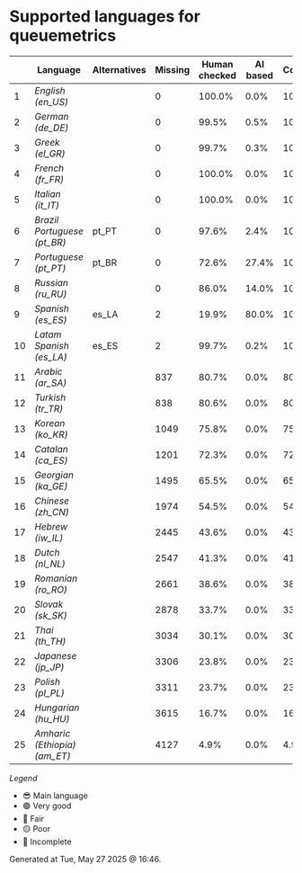 # Supported languages for queuemetrics

|  | Language | Alternatives | Missing | Human checked | AI based | Completion |   |
|--|----------|--------------|---------|---------------|----------|------------|---|
| 1 | *English (en_US)* |  | 0 | 100.0% | 0.0% | 100.0% | 😎 |
| 2 | *German (de_DE)* |  | 0 | 99.5% | 0.5% | 100.0% | 🟢 |
| 3 | *Greek (el_GR)* |  | 0 | 99.7% | 0.3% | 100.0% | 🟢 |
| 4 | *French (fr_FR)* |  | 0 | 100.0% | 0.0% | 100.0% | 🟢 |
| 5 | *Italian (it_IT)* |  | 0 | 100.0% | 0.0% | 100.0% | 🟢 |
| 6 | *Brazil Portuguese (pt_BR)* | pt_PT | 0 | 97.6% | 2.4% | 100.0% | 🟢 |
| 7 | *Portuguese (pt_PT)* | pt_BR | 0 | 72.6% | 27.4% | 100.0% | 🟢 |
| 8 | *Russian (ru_RU)* |  | 0 | 86.0% | 14.0% | 100.0% | 🟢 |
| 9 | *Spanish (es_ES)* | es_LA | 2 | 19.9% | 80.0% | 100.0% | 🟢 |
| 10 | *Latam Spanish (es_LA)* | es_ES | 2 | 99.7% | 0.2% | 100.0% | 🟢 |
| 11 | *Arabic (ar_SA)* |  | 837 | 80.7% | 0.0% | 80.7% | 🟡 |
| 12 | *Turkish (tr_TR)* |  | 838 | 80.6% | 0.0% | 80.7% | 🟡 |
| 13 | *Korean (ko_KR)* |  | 1049 | 75.8% | 0.0% | 75.8% | 🟡 |
| 14 | *Catalan (ca_ES)* |  | 1201 | 72.3% | 0.0% | 72.3% | 🟡 |
| 15 | *Georgian (ka_GE)* |  | 1495 | 65.5% | 0.0% | 65.5% | 🔴 |
| 16 | *Chinese (zh_CN)* |  | 1974 | 54.5% | 0.0% | 54.5% | 🔴 |
| 17 | *Hebrew (iw_IL)* |  | 2445 | 43.6% | 0.0% | 43.7% | 🔴 |
| 18 | *Dutch (nl_NL)* |  | 2547 | 41.3% | 0.0% | 41.3% | 🔴 |
| 19 | *Romanian (ro_RO)* |  | 2661 | 38.6% | 0.0% | 38.7% | 🔴 |
| 20 | *Slovak (sk_SK)* |  | 2878 | 33.7% | 0.0% | 33.7% | 🔴 |
| 21 | *Thai (th_TH)* |  | 3034 | 30.1% | 0.0% | 30.1% | 🔴 |
| 22 | *Japanese (jp_JP)* |  | 3306 | 23.8% | 0.0% | 23.8% | 🔴 |
| 23 | *Polish (pl_PL)* |  | 3311 | 23.7% | 0.0% | 23.7% | 🔴 |
| 24 | *Hungarian (hu_HU)* |  | 3615 | 16.7% | 0.0% | 16.7% | 🔴 |
| 25 | *Amharic (Ethiopia) (am_ET)* |  | 4127 | 4.9% | 0.0% | 4.9% | 🔴 |


*Legend*

- 😎 Main language
- 🟢 Very good
- 🔵 Fair
- 🟡 Poor
- 🔴 Incomplete


Generated at Tue, May 27 2025 @ 16:46.

